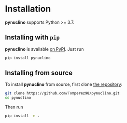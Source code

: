Installation
============

**pynuclino** supports Python >= 3.7.

## Installing with `pip`

**pynuclino** is available [on PyPI](https://pypi.org/project/pynuclino/). Just run

```bash
pip install pynuclino
```

## Installing from source

To install **pynuclino** from source, first clone [the repository](https://github.com/Tomperez98/pynuclino):

```bash
git clone https://github.com/Tomperez98/pynuclino.git
cd pynuclino
```

Then run

```bash
pip install -e .
```
